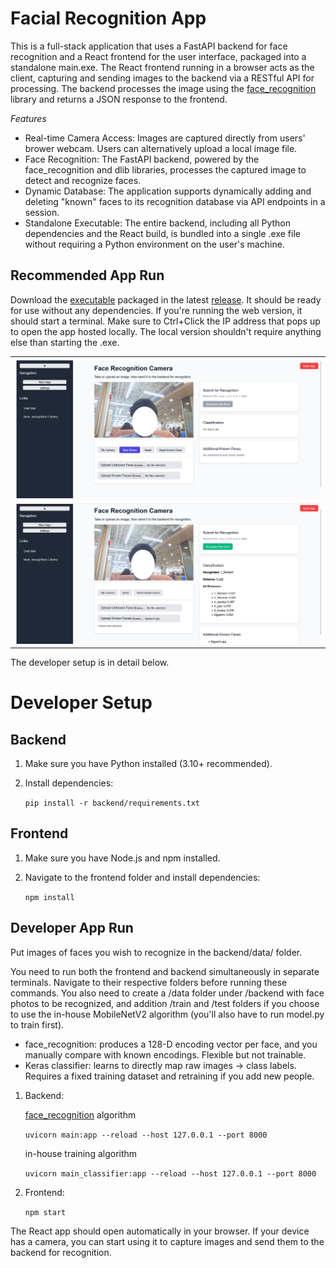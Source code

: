 Facial Recognition App
======================

This is a full-stack application that uses a FastAPI backend for face recognition and a React frontend for the user interface, packaged into a standalone main.exe. The React frontend running in a browser acts as the client, capturing and sending images to the backend via a RESTful API for processing. The backend processes the image using the [face_recognition](https://github.com/ageitgey/face_recognition) library and returns a JSON response to the frontend.

*Features*  
-    Real-time Camera Access: Images are captured directly from users' brower webcam. Users can alternatively upload a local image file.
-    Face Recognition: The FastAPI backend, powered by the face_recognition and dlib libraries, processes the captured image to detect and recognize faces.
-    Dynamic Database: The application supports dynamically adding and deleting "known" faces to its recognition database via API endpoints in a session.
-    Standalone Executable: The entire backend, including all Python dependencies and the React build, is bundled into a single .exe file without requiring a Python environment on the user's machine.

Recommended App Run
-------------------
Download the [executable](https://github.com/NightlyTwo58/P6_Face/releases/download/v1.0.1/main.exe) packaged in the latest [release](https://github.com/NightlyTwo58/P6_Face/releases/). It should be ready for use without any dependencies. If you're running the web version, it should start a terminal. Make sure to Ctrl+Click the IP address that pops up to open the app hosted locally. The local version shouldn't require anything else than starting the .exe. 

<table>
  <tr>
    <td><img src="demo_new.png" width="800"/></td>
  </tr>
  <tr>
    <td><img src="demo1_new.png" width="800"/></td>
  </tr>
</table>

The developer setup is in detail below.  

Developer Setup
======================

Backend
-------

1. Make sure you have Python installed (3.10+ recommended).  
2. Install dependencies:

   ```pip install -r backend/requirements.txt```

Frontend
--------

1. Make sure you have Node.js and npm installed.  
2. Navigate to the frontend folder and install dependencies:

   ```npm install```

Developer App Run
---------------
Put images of faces you wish to recognize in the backend/data/ folder.  

You need to run both the frontend and backend simultaneously in separate terminals. Navigate to their respective folders before running these commands. You also need to create a /data folder under /backend with face photos to be recognized, and addition /train and /test folders if you choose to use the in-house MobileNetV2 algorithm (you'll also have to run model.py to train first).  
 - face_recognition: produces a 128-D encoding vector per face, and you manually compare with known encodings. Flexible but not trainable.  
 - Keras classifier: learns to directly map raw images → class labels. Requires a fixed training dataset and retraining if you add new people.  

1. Backend:
   
   [face_recognition](https://github.com/ageitgey/face_recognition) algorithm
   
   ```uvicorn main:app --reload --host 127.0.0.1 --port 8000```
   
   in-house training algorithm
   
   ```uvicorn main_classifier:app --reload --host 127.0.0.1 --port 8000```
   
3. Frontend:

   ```npm start```

The React app should open automatically in your browser. If your device has a camera, you can start using it to capture images and send them to the backend for recognition.

